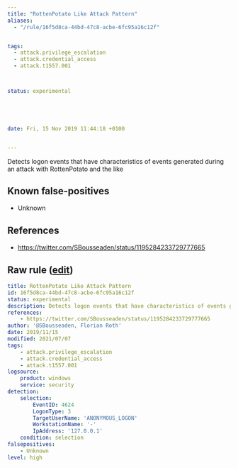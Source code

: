 ```yaml
---
title: "RottenPotato Like Attack Pattern"
aliases:
  - "/rule/16f5d8ca-44bd-47c8-acbe-6fc95a16c12f"


tags:
  - attack.privilege_escalation
  - attack.credential_access
  - attack.t1557.001



status: experimental





date: Fri, 15 Nov 2019 11:44:18 +0100


---
```


Detects logon events that have characteristics of events generated during an attack with RottenPotato and the like

<!--more-->


## Known false-positives

* Unknown



## References

* https://twitter.com/SBousseaden/status/1195284233729777665


## Raw rule ([edit](https://github.com/SigmaHQ/sigma/edit/master/rules/windows/builtin/security/win_susp_rottenpotato.yml))
```yaml
title: RottenPotato Like Attack Pattern
id: 16f5d8ca-44bd-47c8-acbe-6fc95a16c12f
status: experimental
description: Detects logon events that have characteristics of events generated during an attack with RottenPotato and the like
references:
    - https://twitter.com/SBousseaden/status/1195284233729777665
author: '@SBousseaden, Florian Roth'
date: 2019/11/15
modified: 2021/07/07
tags:
    - attack.privilege_escalation
    - attack.credential_access
    - attack.t1557.001
logsource:
    product: windows
    service: security
detection:
    selection:
        EventID: 4624
        LogonType: 3
        TargetUserName: 'ANONYMOUS_LOGON'
        WorkstationName: '-'
        IpAddress: '127.0.0.1'
    condition: selection
falsepositives:
    - Unknown
level: high

```
